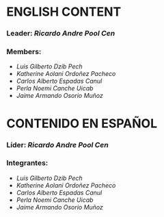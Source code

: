 # ENGLISH CONTENT

### Leader: *Ricardo Andre Pool Cen*

### Members:

- *Luis Gilberto Dzib Pech*
- *Katherine Aolani Ordoñez Pacheco*
- *Carlos Alberto Espadas Canul*
- *Perla Noemi Canche Uicab*
- *Jaime Armando Osorio Muñoz*


# CONTENIDO EN ESPAÑOL

### Líder: *Ricardo Andre Pool Cen*

### Integrantes:

- *Luis Gilberto Dzib Pech*
- *Katherine Aolani Ordoñez Pacheco*
- *Carlos Alberto Espadas Canul*
- *Perla Noemi Canche Uicab*
- *Jaime Armando Osorio Muñoz*
